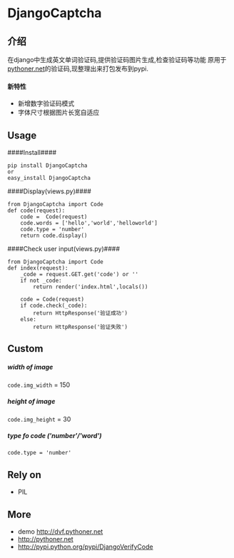 DjangoCaptcha 
=======================
介绍
----
在django中生成英文单词验证码,提供验证码图片生成,检查验证码等功能
原用于[pythoner.net](http://pythoner.net)的验证码,现整理出来打包发布到pypi.

#### 新特性
+ 新增数字验证码模式
+ 字体尺寸根据图片长宽自适应


Usage
---
####Install####
```
pip install DjangoCaptcha
or
easy_install DjangoCaptcha
```
####Display(views.py)####
```
from DjangoCaptcha import Code
def code(request):
    code =  Code(request)
    code.words = ['hello','world','helloworld']
    code.type = 'number'
    return code.display()
```

####Check user input(views.py)####
```
from DjangoCaptcha import Code
def index(request):
    _code = request.GET.get('code') or ''
    if not _code:
        return render('index.html',locals())

    code = Code(request)
    if code.check(_code):
        return HttpResponse('验证成功')
    else:
        return HttpResponse('验证失败')
```

Custom
-----
##### width of image
`code.img_width` = 150
##### height of image 
`code.img_height` = 30
##### type fo code ('number'/'word')
`code.type = 'number'`

Rely on
----
+ PIL

More
----
+ demo <http://dvf.pythoner.net>
+ <http://pythoner.net>
+ <http://pypi.python.org/pypi/DjangoVerifyCode>
